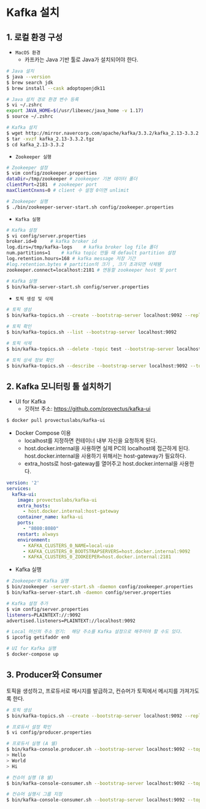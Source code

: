 # Kafka 설치

## 1. 로컬 환경 구성

 - `MacOS 환경`
    - 카프카는 Java 기반 툴로 Java가 설치되어야 한다.
```bash
# Java 설치
$ java --version
$ brew search jdk
$ brew install --cask adoptopenjdk11

# Java 설치 경로 환경 변수 등록
$ vi ~/.zshrc
export JAVA_HOME=$(/usr/libexec/java_home -v 1.17)
$ source ~/.zshrc

# Kafka 설치
$ wget http://mirror.navercorp.com/apache/kafka/3.3.2/kafka_2.13-3.3.2.tgz
$ tar -xvzf kafka_2.13-3.3.2.tgz
$ cd kafka_2.13-3.3.2
```

 - `Zookeeper 실행`
```bash
# Zookeeper 설정
$ vim config/zookeeper.properties
dataDir=/tmp/zookeeper # zookeeper 기본 데이터 폴더
clientPort=2181  # zookeeper port
maxClientCnxns=0 # client 수 설정 0이면 unlimit

# Zookeeper 실행
$ ./bin/zookeeper-server-start.sh config/zookeeper.properties
```

 - `Kafka 실행`
```bash
# Kafka 설정
$ vi config/server.properties
broker.id=0     # kafka broker id
log.dirs=/tmp/kafka-logs    # kafka broker log file 폴더
num.partitions=1    # kafka topic 만들 때 default partition 설정
log.retention.hours=168 # kafka message 저장 기간
#log.retention.bytes # partition의 크기 , 크기 초과되면 삭제됌
zookeeper.connect=localhost:2181 # 연동할 zookeeper host 및 port

# Kafka 실행
$ bin/kafka-server-start.sh config/server.properties
```

 - `토픽 생성 및 삭제`
```bash
# 토픽 생성
$ bin/kafka-topics.sh --create --bootstrap-server localhost:9092 --replication-factor 1 --partitions 5 --topic test

# 토픽 확인
$ bin/kafka-topics.sh --list --bootstrap-server localhost:9092

# 토픽 삭제
$ bin/kafka-topics.sh --delete -topic test --bootstrap-server localhost:9092

# 토픽 상세 정보 확인
$ bin/kafka-topics.sh --describe --bootstrap-server localhost:9092 --topic test
```

## 2. Kafka 모니터링 툴 설치하기

 - UI for Kafka
    - 깃허브 주소: https://github.com/provectus/kafka-ui
```bash
$ docker pull provectuslabs/kafka-ui
```

 - Docker Compose 이용
    - localhost를 지정하면 컨테이너 내부 자신을 요청하게 된다.
    - host.docker.internal을 사용하면 실제 PC의 localhost에 접근하게 된다. host.docker.internal을 사용하기 위해서는 host-gateway가 필요하다.
    - extra_hosts로 host-gateway를 열어주고 host.docker.internal을 사용한다.
```yaml
version: '2'
services:
  kafka-ui:
    image: provectuslabs/kafka-ui
    extra_hosts:
      - host.docker.internal:host-gateway
    container_name: kafka-ui
    ports:
      - "8080:8080"
    restart: always
    environment:
      - KAFKA_CLUSTERS_0_NAME=local-uio
      - KAFKA_CLUSTERS_0_BOOTSTRAPSERVERS=host.docker.internal:9092
      - KAFKA_CLUSTERS_0_ZOOKEEPER=host.docker.internal:2181
```

 - Kafka 실행 
```bash
# Zookeeper와 Kafka 실행
$ bin/zookeeper -server-start.sh -daemon config/zookeeper.properties
$ bin/kafka-server-start.sh -daemon config/server.properties

# Kafka 설정 추가
$ vim config/server.properties
listeners=PLAINTEXT://:9092
advertised.listeners=PLAINTEXT://localhost:9092

# Local 머신의 주소 얻기:  해당 주소를 Kafka 설정으로 해주어야 할 수도 있다.
$ ipcofig getifaddr en0

# UI for Kafka 실행
$ docker-compose up
```

## 3. Producer와 Consumer

토픽을 생성하고, 프로듀서로 메시지를 발급하고, 컨슈머가 토픽에서 메시지를 가져가도록 한다.

```bash
# 토픽 생성
$ bin/kafka-topics.sh --create --bootstrap-server localhost:9092 --replication-factor 1 --partitions 3 --topic test

# 프로듀서 설정 확인
$ vi config/producer.properties

# 프로듀서 실행 (A 쉘)
$ bin/kafka-console.producer.sh --bootstrap-server localhost:9092 --topic test
> Hello
> World
> Hi

# 컨슈머 실행 (B 쉘)
$ bin/kafka-console-consumer.sh --bootstrap-server localhost:9092 --topic test

# 컨슈머 실행시 그룹 지정
$ bin/kafka-console-consumer.sh --bootstrap-server localhost:9092 --topic test --consumer-property group.id=test123
```

